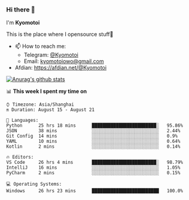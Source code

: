 ### Hi there 👋

I'm **Kyomotoi**

This is the place where I opensource stuff🤺

- 📫 How to reach me: 
    - Telegram: [@Kyomotoi](https://t.me/Kyomotoi)
    - Email: <kyomotoiowo@gmail.com>
- Afdian: <https://afdian.net/@Kyomotoi>

[![Anurag's github stats](https://github-readme-stats.vercel.app/api?username=kyomotoi)](https://github.com/anuraghazra/github-readme-stats)

📊 **This week I spent my time on**
<!--START_SECTION:waka-->
```text
⌚︎ Timezone: Asia/Shanghai
🔛 Duration: August 15 - August 21

💬 Languages: 
Python      25 hrs 18 mins      ████████████████████████░   95.86% 
JSON        38 mins             ░░░░░░░░░░░░░░░░░░░░░░░░░   2.44% 
Git Config  14 mins             ░░░░░░░░░░░░░░░░░░░░░░░░░   0.9% 
YAML        10 mins             ░░░░░░░░░░░░░░░░░░░░░░░░░   0.64% 
Kotlin      2 mins              ░░░░░░░░░░░░░░░░░░░░░░░░░   0.14%

🔥 Editors: 
VS Code     26 hrs 4 mins       ████████████████████████░   98.79% 
IntelliJ    16 mins             ░░░░░░░░░░░░░░░░░░░░░░░░░   1.05% 
PyCharm     2 mins              ░░░░░░░░░░░░░░░░░░░░░░░░░   0.15%

💻 Operating Systems: 
Windows     26 hrs 23 mins      █████████████████████████   100.0%
```
<!--END_SECTION:waka-->
